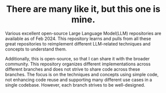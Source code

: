 <h1 align="center">There are many like it, but this one is mine.</h1> 

Various excellent open-source Large Language Model(LLM) repositories are available as of Feb 2024. This repository learns and pulls from all these great repositories to reimplement different LLM-related techniques and concepts to understand them.  

Additionally, this is open-source, so that I can share it with the broader community.
This repository organizes different implementations across different branches and does not strive to share code across these branches. The focus is on the techniques and concepts using simple code, not enhancing code reuse and supporting many different use cases in a single codebase. However, each branch strives to be well-designed.